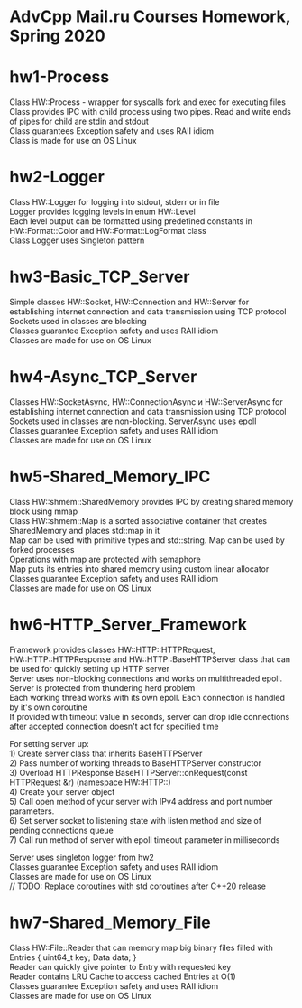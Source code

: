 # AdvCpp Mail.ru Courses Homework, Spring 2020
  
# hw1-Process
Class HW::Process - wrapper for syscalls fork and exec for executing files  
Class provides IPC with child process using two pipes. Read and write ends of pipes for child are stdin and stdout  
Class guarantees Exception safety and uses RAII idiom  
Class is made for use on OS Linux  
  
# hw2-Logger
Class HW::Logger for logging into stdout, stderr or in file  
Logger provides logging levels in enum HW::Level  
Each level output can be formatted using predefined constants in HW::Format::Color and HW::Format::LogFormat class  
Class Logger uses Singleton pattern  
  
# hw3-Basic_TCP_Server
Simple classes HW::Socket, HW::Connection and HW::Server for establishing internet connection and data transmission using TCP protocol  
Sockets used in classes are blocking  
Classes guarantee Exception safety and uses RAII idiom  
Classes are made for use on OS Linux  
  
# hw4-Async_TCP_Server
Classes HW::SocketAsync, HW::ConnectionAsync и HW::ServerAsync for establishing internet connection and data transmission using TCP protocol  
Sockets used in classes are non-blocking. ServerAsync uses epoll  
Classes guarantee Exception safety and uses RAII idiom  
Classes are made for use on OS Linux  
  
# hw5-Shared_Memory_IPC
Class HW::shmem::SharedMemory provides IPC by creating shared memory block using mmap  
Class HW::shmem::Map is a sorted associative container that creates SharedMemory and places std::map in it  
Map can be used with primitive types and std::string. Map can be used by forked processes  
Operations with map are protected with semaphore  
Map puts its entries into shared memory using custom linear allocator  
Classes guarantee Exception safety and uses RAII idiom  
Classes are made for use on OS Linux  
  
# hw6-HTTP_Server_Framework
Framework provides classes HW::HTTP::HTTPRequest, HW::HTTP::HTTPResponse and HW::HTTP::BaseHTTPServer class that can be used for quickly setting up HTTP server  
Server uses non-blocking connections and works on multithreaded epoll. Server is protected from thundering herd problem  
Each working thread works with its own epoll. Each connection is handled by it's own coroutine  
If provided with timeout value in seconds, server can drop idle connections after accepted connection doesn't act for specified time  
  
For setting server up:  
    1) Create server class that inherits BaseHTTPServer  
    2) Pass number of working threads to BaseHTTPServer constructor  
    3) Overload HTTPResponse BaseHTTPServer::onRequest(const HTTPRequest &r) (namespace HW::HTTP::)  
    4) Create your server object  
    5) Call open method of your server with IPv4 address and port number parameters.  
    6) Set server socket to listening state with listen method and size of pending connections queue  
    7) Call run method of server with epoll timeout parameter in milliseconds  
  
Server uses singleton logger from hw2  
Classes guarantee Exception safety and uses RAII idiom  
Classes are made for use on OS Linux  
// TODO: Replace coroutines with std coroutines after C++20 release  
  
# hw7-Shared_Memory_File
Class HW::File::Reader that can memory map big binary files filled with Entries { uint64_t key; Data data; }  
Reader can quickly give pointer to Entry with requested key  
Reader contains LRU Cache to access cached Entries at O(1)  
Classes guarantee Exception safety and uses RAII idiom  
Classes are made for use on OS Linux  
